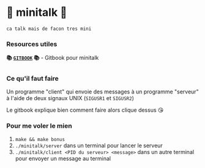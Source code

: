 # 📣 minitalk 📣

`ca talk mais de facon tres mini`

### Resources utiles

**📚 [`GITBOOK`](https://42-cursus.gitbook.io/guide/rank-02/minitalk) 📚** - Gitbook pour minitalk

## 

### Ce qu'il faut faire

Un programme "client" qui envoie des messages à un programme "serveur" à l'aide de deux signaux UNIX (`SIGUSR1` et `SIGUSR2`)

Le gitbook explique bien comment faire alors clique dessus 😘

### Pour me voler le mien

1. `make && make bonus`
2. `./minitalk/server` dans un terminal pour lancer le serveur
3. `./minitalk/client <PID du serveur> <message>` dans un autre terminal pour envoyer un message au terminal
